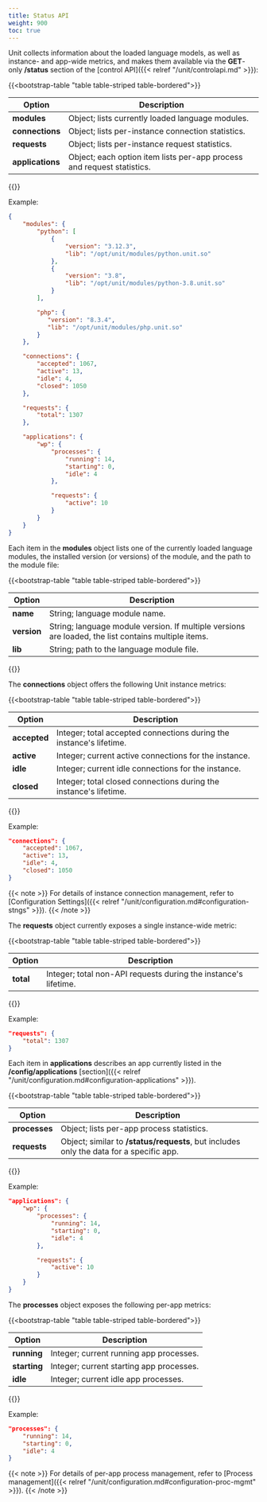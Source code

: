 ```yaml
---
title: Status API
weight: 900
toc: true
---
```


<a name="configuration-stats"></a>

Unit collects information about the loaded language models, as well as
instance- and app-wide metrics, and makes them available via the **GET**-only
**/status** section of the [control API]({{< relref "/unit/controlapi.md" >}}):

{{<bootstrap-table "table table-striped table-bordered">}}

| Option        | Description                                         |
|--------------|-----------------------------------------------------|
| **modules**  | Object; lists currently loaded language modules. |
| **connections** | Object; lists per-instance connection statistics. |
| **requests** | Object; lists per-instance request statistics.  |
| **applications** | Object; each option item lists per-app process and request statistics. |

{{</bootstrap-table>}}

Example:

```json
{
    "modules": {
        "python": [
            {
                "version": "3.12.3",
                "lib": "/opt/unit/modules/python.unit.so"
            },
            {
                "version": "3.8",
                "lib": "/opt/unit/modules/python-3.8.unit.so"
            }
        ],

        "php": {
           "version": "8.3.4",
           "lib": "/opt/unit/modules/php.unit.so"
        }
    },

    "connections": {
        "accepted": 1067,
        "active": 13,
        "idle": 4,
        "closed": 1050
    },

    "requests": {
        "total": 1307
    },

    "applications": {
        "wp": {
            "processes": {
                "running": 14,
                "starting": 0,
                "idle": 4
            },

            "requests": {
                "active": 10
            }
        }
    }
}
```

Each item in the **modules** object lists one of the currently loaded language
modules, the installed version (or versions) of the module, and the path to the
module file:

{{<bootstrap-table "table table-striped table-bordered">}}

| Option     | Description |
|-----------|-------------|
| **name**   | String; language module name. |
| **version** | String; language module version. If multiple versions are loaded, the list contains multiple items. |
| **lib**    | String; path to the language module file. |

{{</bootstrap-table>}}


The **connections** object offers the following Unit instance metrics:

{{<bootstrap-table "table table-striped table-bordered">}}

| Option   | Description |
|----------|-------------|
| **accepted** | Integer; total accepted connections during the instance's lifetime. |
| **active** | Integer; current active connections for the instance. |
| **idle** | Integer; current idle connections for the instance. |
| **closed** | Integer; total closed connections during the instance's lifetime. |

{{</bootstrap-table>}}



Example:

```json
"connections": {
    "accepted": 1067,
    "active": 13,
    "idle": 4,
    "closed": 1050
}
```

{{< note >}}
For details of instance connection management,
refer to
[Configuration Settings]({{< relref "/unit/configuration.md#configuration-stngs" >}}).
{{< /note >}}


The **requests** object currently exposes a single instance-wide metric:

{{<bootstrap-table "table table-striped table-bordered">}}

| Option   | Description |
|----------|-------------|
| **total** | Integer; total non-API requests during the instance's lifetime. |

{{</bootstrap-table>}}



Example:

```json
"requests": {
    "total": 1307
}
```

Each item in **applications** describes an app currently listed in the
**/config/applications**
[section]({{< relref "/unit/configuration.md#configuration-applications" >}}).

{{<bootstrap-table "table table-striped table-bordered">}}

| Option      | Description |
|------------|-------------|
| **processes** | Object; lists per-app process statistics. |
| **requests**  | Object; similar to **/status/requests**, but includes only the data for a specific app. |

{{</bootstrap-table>}}



Example:

```json
"applications": {
    "wp": {
        "processes": {
            "running": 14,
            "starting": 0,
            "idle": 4
        },

        "requests": {
            "active": 10
        }
    }
}
```

The **processes** object exposes the following per-app metrics:

{{<bootstrap-table "table table-striped table-bordered">}}

| Option      | Description |
|------------|-------------|
| **running**  | Integer; current running app processes. |
| **starting** | Integer; current starting app processes. |
| **idle**     | Integer; current idle app processes. |

{{</bootstrap-table>}}


Example:

```json
"processes": {
    "running": 14,
    "starting": 0,
    "idle": 4
}
```

{{< note >}}
For details of per-app process management,
refer to
[Process management]({{< relref "/unit/configuration.md#configuration-proc-mgmt" >}}).
{{< /note >}}
